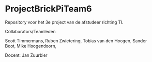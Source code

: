 # ProjectBrickPiTeam6
Repository voor het 3e project van de afstudeer richting TI.

Collaborators/Teamleden

Scott Timmermans, 
Ruben Zwietering, 
Tobias van den Hoogen, 
Sander Boot, 
Mike Hoogendoorn, 

Docent:
Jan Zuurbier
